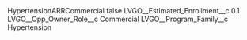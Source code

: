 <?xml version="1.0" encoding="UTF-8"?>
<CustomMetadata xmlns="http://soap.sforce.com/2006/04/metadata" xmlns:xsi="http://www.w3.org/2001/XMLSchema-instance" xmlns:xsd="http://www.w3.org/2001/XMLSchema">
    <label>HypertensionARRCommercial</label>
    <protected>false</protected>
    <values>
        <field>LVGO__Estimated_Enrollment__c</field>
        <value xsi:type="xsd:double">0.1</value>
    </values>
    <values>
        <field>LVGO__Opp_Owner_Role__c</field>
        <value xsi:type="xsd:string">Commercial</value>
    </values>
    <values>
        <field>LVGO__Program_Family__c</field>
        <value xsi:type="xsd:string">Hypertension</value>
    </values>
</CustomMetadata>
